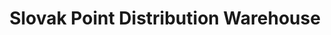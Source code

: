 ---
title: "Slovak Point Distribution Warehouse"
url: /dublin/slovak-point-distribution-warehouse/
shop: wholesale
---